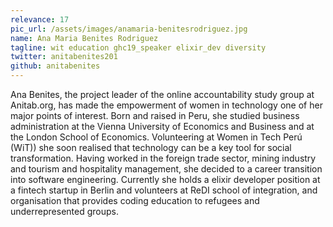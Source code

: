 ```yaml
---
relevance: 17
pic_url: /assets/images/anamaria-benitesrodriguez.jpg
name: Ana Maria Benites Rodriguez
tagline: wit education ghc19_speaker elixir_dev diversity
twitter: anitabenites201
github: anitabenites
---
```


<p>Ana Benites, the project leader of the online accountability study group at Anitab.org, has made the empowerment of women in technology one of her major points of interest. Born and raised in Peru, she studied business administration at the Vienna University of Economics and Business and at the London School of Economics. Volunteering at Women in Tech Perú (WiT)) she soon realised that technology can be a key tool for social transformation. Having worked in the foreign trade sector, mining industry and tourism and hospitality management, she decided to a career transition into software engineering. Currently she holds a elixir developer position at a fintech startup in Berlin and volunteers at ReDI school of integration, and organisation that provides coding education to refugees and underrepresented groups.
</p>
